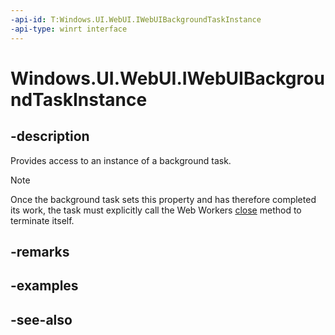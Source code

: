 ```yaml
---
-api-id: T:Windows.UI.WebUI.IWebUIBackgroundTaskInstance
-api-type: winrt interface
---
```


<!-- Interface syntax.
public interface IWebUIBackgroundTaskInstance : 
-->

# Windows.UI.WebUI.IWebUIBackgroundTaskInstance

## -description
Provides access to an instance of a background task.

> [!NOTE]
> Once the background task sets this property and has therefore completed its work, the task must explicitly call the Web Workers [close](http://msdn.microsoft.com/en-us/library/hh673568(v=VS.85).aspx) method to terminate itself.

## -remarks

## -examples

## -see-also
